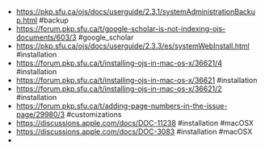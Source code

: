 * https://pkp.sfu.ca/ojs/docs/userguide/2.3.1/systemAdministrationBackup.html #backup
* https://forum.pkp.sfu.ca/t/google-scholar-is-not-indexing-ojs-documents/603/3  #google_scholar
* https://pkp.sfu.ca/ojs/docs/userguide/2.3.3/es/systemWebInstall.html  #installation
* https://forum.pkp.sfu.ca/t/installing-ojs-in-mac-os-x/36621/4   #installation
* https://forum.pkp.sfu.ca/t/installing-ojs-in-mac-os-x/36621  #installation
* https://forum.pkp.sfu.ca/t/installing-ojs-in-mac-os-x/36621/2 #installation
* https://forum.pkp.sfu.ca/t/adding-page-numbers-in-the-issue-page/29980/3  #customizations
* https://discussions.apple.com/docs/DOC-11238 #installation #macOSX
* https://discussions.apple.com/docs/DOC-3083  #installation #macOSX
* 